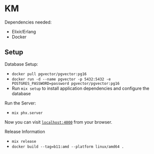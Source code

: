 # KM

Dependencies needed:

- Elixir/Erlang
- Docker

## Setup

Database Setup:

- `docker pull pgvector/pgvector:pg16`
- `docker run -d --name pgvector -p 5432:5432 -e POSTGRES_PASSWORD=password pgvector/pgvector:pg16`
- Run `mix setup` to install application dependencies and configure the database

Run the Server:

- `mix phx.server`

Now you can visit [`localhost:4000`](http://localhost:4000) from your browser.

Release Information

- `mix release`
- `docker build --tag=b11:amd --platform linux/amd64 .`